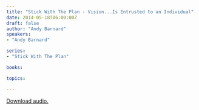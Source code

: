 ```yaml
---
title: "Stick With The Plan - Vision...Is Entrusted to an Individual"
date: 2014-05-18T06:00:00Z
draft: false
author: "Andy Barnard"
speakers:
- "Andy Barnard"

series:
- "Stick With The Plan"

books:

topics:

---
```

[Download audio.](https://s3.amazonaws.com/highway/sermons/2014_05/18_StickWithThePlan_Vision-IsEntrustedToAnIndividual.mp3)